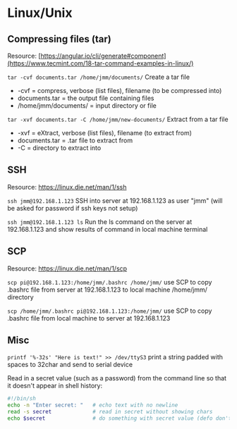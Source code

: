 # Linux/Unix

## Compressing files (tar)

Resource: [https://angular.io/cli/generate#component](https://www.tecmint.com/18-tar-command-examples-in-linux/)

`tar -cvf documents.tar /home/jmm/documents/` Create a tar file 
- -cvf = compress, verbose (list files), filename (to be compressed into)
- documents.tar = the output file containing files
- /home/jmm/documents/ = input directory or file

`tar -xvf documents.tar -C /home/jmm/new-documents/` Extract from a tar file
- -xvf = eXtract, verbose (list files), filename (to extract from)
- documents.tar = .tar file to extract from
- -C = directory to extract into

## SSH

Resource: https://linux.die.net/man/1/ssh

`ssh jmm@192.168.1.123` SSH into server at 192.168.1.123 as user "jmm" (will be asked for password if ssh keys not setup)

`ssh jmm@192.168.1.123 ls` Run the ls command on the server at 192.168.1.123 and show results of command in local machine terminal

## SCP

Resource: https://linux.die.net/man/1/scp

`scp pi@192.168.1.123:/home/jmm/.bashrc /home/jmm/` use SCP to copy .bashrc file from server at 192.168.1.123 to local machine /home/jmm/ directory

`scp /home/jmm/.bashrc pi@192.168.1.123:/home/jmm/` use SCP to copy .bashrc file from local machine to server at 192.168.1.123

## Misc

`printf '%-32s' "Here is text!" >> /dev/ttyS3` print a string padded with spaces to 32char and send to serial device

Read in a secret value (such as a password) from the command line so that it doesn't appear in shell history:
```sh
#!/bin/sh
echo -n "Enter secret: "   # echo text with no newline
read -s secret             # read in secret without showing chars
echo $secret               # do something with secret value (defo don't echo it)
```
